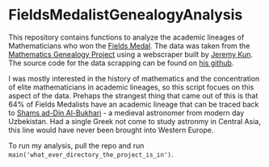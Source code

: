 # FieldsMedalistGenealogyAnalysis
This repository contains functions to analyze the academic lineages of Mathematicians who won the [Fields Medal](https://en.wikipedia.org/wiki/Fields_Medal).
The data was taken from the [Mathematics Genealogy Project](https://www.genealogy.math.ndsu.nodak.edu) using a webscraper built by [Jeremy Kun](https://jeremykun.com).
The source code for the data scrapping can be found on [his github](https://github.com/j2kun/math-genealogy-scraper).

I was mostly interested in the history of mathematics and the concentration of elite mathematicians in academic lineages, so this script focues on this aspect of the data.
Prehaps the strangest thing that came out of this is that 64% of Fields Medalists have an academic lineage that can be traced back to [Shams ad-Din Al-Bukhari](http://islamsci.mcgill.ca/RASI/BEA/Shams_al-Din_al-Bukhari_BEA.htm) - a medieval astronomer from modern day Uzbekistan.
Had a single Greek not come to study astronmy in Central Asia, this line would have never been brought into Western Europe.

To run my analysis, pull the repo and run `main('what_ever_directory_the_project_is_in')`.
